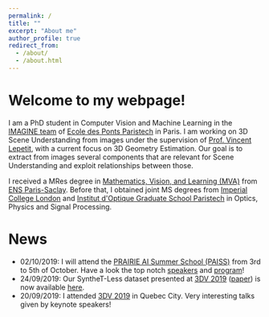 ```yaml
---
permalink: /
title: ""
excerpt: "About me"
author_profile: true
redirect_from: 
  - /about/
  - /about.html
---
```


Welcome to my webpage!
======

I am a PhD student in Computer Vision and Machine Learning in the [IMAGINE team](http://imagine.enpc.fr/) of [Ecole des Ponts Paristech](http://www.enpc.fr/) in Paris. I am working on 3D Scene Understanding from images under the supervision of [Prof. Vincent Lepetit](https://www.labri.fr/perso/vlepetit/), with a current focus on 3D Geometry Estimation. Our goal is to extract from images several components that are relevant for Scene Understanding and exploit relationships between those. 

I received a MRes degree in [Mathematics, Vision, and Learning (MVA)](http://math.ens-paris-saclay.fr/version-francaise/formations/master-mva/) from [ENS Paris-Saclay](http://ens-paris-saclay.fr/). Before that, I obtained joint MS degrees from [Imperial College London](https://www.imperial.ac.uk/) and [Institut d'Optique Graduate School Paristech](https://www.institutoptique.fr/) in Optics, Physics and Signal Processing. 


News
======
- 02/10/2019: I will attend the [PRAIRIE AI Summer School (PAISS)](https://project.inria.fr/paiss/) from 3rd to 5th of October. Have a look the top notch [speakers](https://project.inria.fr/paiss/speakers/) and [program](https://project.inria.fr/paiss/program/)!
- 24/09/2019: Our SyntheT-Less dataset presented at [3DV 2019](http://3dv19.gel.ulaval.ca/) ([paper](https://arxiv.org/pdf/1908.07640.pdf)) is now available [here](https://github.com/MichaelRamamonjisoa/SyntheT-Less).
- 20/09/2019: I attended [3DV 2019](http://3dv19.gel.ulaval.ca/) in Quebec City. Very interesting talks given by keynote speakers!
